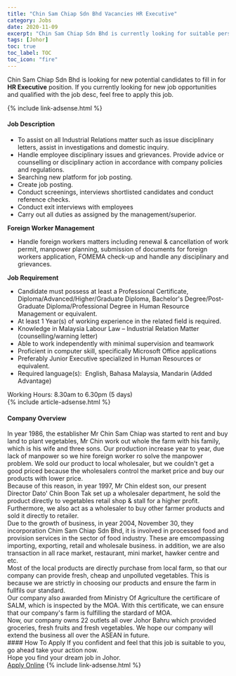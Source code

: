 ```yaml
---
title: "Chin Sam Chiap Sdn Bhd Vacancies HR Executive" 
category: Jobs 
date: 2020-11-09 
excerpt: "Chin Sam Chiap Sdn Bhd is currently looking for suitable person to fill in the HR Executive which positioned at Johor" 
tags: [Johor] 
toc: true 
toc_label: TOC 
toc_icon: "fire" 
--- 
```


<p>Chin Sam Chiap Sdn Bhd is looking for new potential candidates to fill in for <b>HR Executive</b> position. If you currently looking for new job opportunities and qualified with the job desc, feel free to apply this job.
</p>{% include link-adsense.html %} 
<div><div><div><h4>Job Description</h4></div></div><div><div><span><div><ul><li>To assist on all Industrial Relations matter such as issue disciplinary letters, assist in investigations and domestic inquiry.</li><li>Handle employee disciplinary issues and grievances. Provide advice or counselling or disciplinary action in accordance with company policies and regulations.</li><li>Searching new platform for job posting.</li><li>Create job posting.</li><li>Conduct screenings, interviews shortlisted candidates and conduct reference checks.</li><li>Conduct exit interviews with employees &#160;</li><li>Carry out all duties as assigned by the management/superior.</li></ul><div><strong>Foreign Worker Management</strong>&#160;</div><ul><li>Handle foreign workers matters including renewal &amp; cancellation of work permit, manpower planning, submission of documents for foreign workers application, FOMEMA check-up and handle any disciplinary and grievances.</li></ul><div><strong>Job Requirement </strong>&#160;</div><ul><li>Candidate must possess at least a Professional Certificate, Diploma/Advanced/Higher/Graduate Diploma, Bachelor's Degree/Post-Graduate Diploma/Professional Degree in Human Resource Management or equivalent.</li><li>At least 1&#160;Year(s) of working experience in the related field is required.</li><li>Knowledge in Malaysia Labour Law &#8211; Industrial Relation Matter (counselling/warning letter)</li><li>Able to work independently with minimal supervision and teamwork</li><li>Proficient in computer skill, specifically Microsoft Office applications</li><li>Preferably Junior Executive specialized in Human Resources or equivalent.</li><li>Required language(s):&#160; English, Bahasa Malaysia, Mandarin (Added Advantage)</li></ul><div>Working Hours: 8.30am to 6.30pm (5 days)</div></div></span></div></div></div> 
{% include article-adsense.html %} 
<div><div><div><h4>Company Overview</h4></div></div><div><div><span><div><div>In year 1986, the establisher Mr Chin Sam Chiap was started to rent and buy land to plant vegetables, Mr Chin work out whole the farm with his family, which is his wife and three sons. Our production increase year to year, due lack of manpower so we hire foreign worker ro solve the manpower problem. We sold our product to local wholesaler, but we couldn't get a good priced because the wholesalers control the market price and buy our products with lower price.</div>
<div>Because of this reason, in year 1997, Mr Chin eldest son, our present Director Dato' Chin Boon Tak set up a wholesaler department, he sold the product directly to vegetables retail shop &amp; stall for a higher profit. Furthermore, we also act as a wholesaler to buy other farmer products and sold it directly to retailer.</div>
<div>Due to the growth of business, in year 2004, November 30, they incorporation Chim Sam Chiap Sdn Bhd, it is involved in processed food and provision services in the sector of food industry. These are emcompassing importing, exporting, retail and wholesale business. in addition, we are also transaction in all race market, restaurant, mini market, hawker centre and etc.</div>
<div>Most of the local products are directly purchase from local farm, so that our company can provide fresh, cheap and unpolluted vegetables. This is because we are strictly in choosing our products and ensure the farm in fullfils our standard.</div>
<div>Our company also awarded from Ministry Of Agriculture the certificare of SALM, which is inspected by the MOA. With this certificate, we can ensure that our company's farm is fulfilling the stardard of MOA.</div>
<div>Now, our company owns 22 outlets all over Johor Bahru which provided groceries, fresh fruits and fresh vegetables. We hope our company will extend the business all over the ASEAN in future.</div></div></span></div></div></div> 
#### How To Apply 
If you confident and feel that this job is suitable to you, go ahead take your action now. <br/> 
Hope you find your dream job in Johor. <br/> 
<a href="https://www.jobstreet.com.my/en/job/hr-executive-4420096?jobId=jobstreet-my-job-4420096&sectionRank=22&token=0~2bed4812-3996-414d-8fa9-a2ae19be0146&fr=SRP%20View%20In%20New%20Ta" class="btn btn--info" target="_blank" rel="nofollow noopenner">Apply Online</a> 
{% include link-adsense.html %} 
